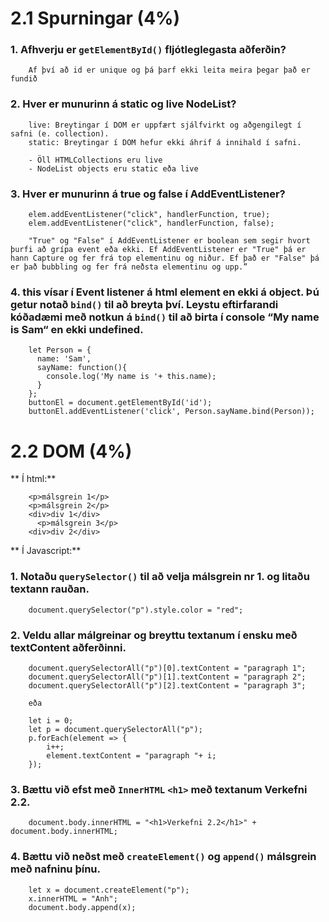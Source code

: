 ﻿# 2.1 Spurningar (4%)

### 1. Afhverju er `getElementById()` fljótleglegasta aðferðin?

        Af því að id er unique og þá þarf ekki leita meira þegar það er fundið

### 2. Hver er munurinn á static og live NodeList?

        live: Breytingar í DOM er uppfært sjálfvirkt og aðgengilegt í safni (e. collection).
        static: Breytingar í DOM hefur ekki áhrif á innihald í safni.

        - Öll HTMLCollections eru live
        - NodeList objects eru static eða live

### 3. Hver er munurinn á true og false í AddEventListener?
        elem.addEventListener("click", handlerFunction, true);
        elem.addEventListener("click", handlerFunction, false);

        "True" og "False" í AddEventListener er boolean sem segir hvort þurfi að grípa event eða ekki. Ef AddEventListener er "True" þá er hann Capture og fer frá top elementinu og niður. Ef það er "False" þá er það bubbling og fer frá neðsta elementinu og upp.”

### 4. this vísar í Event listener á html element en ekki á object. Þú getur notað `bind()` til að breyta því. Leystu eftirfarandi kóðadæmi með notkun á `bind()` til að birta í console “My name is Sam“ en ekki undefined.

        let Person = {
          name: 'Sam',
          sayName: function(){
            console.log('My name is '+ this.name);
          }
        };
        buttonEl = document.getElementById('id');
        buttonEl.addEventListener('click', Person.sayName.bind(Person));



# 2.2 DOM (4%)
** Í html:**

        <p>málsgrein 1</p>
        <p>málsgrein 2</p>
        <div>div 1</div>
          <p>málsgrein 3</p>
        <div>div 2</div>

** Í Javascript:**

### 1. Notaðu `querySelector()` til að velja málsgrein nr 1. og litaðu textann rauðan.

        document.querySelector("p").style.color = "red";

### 2. Veldu allar málgreinar og breyttu textanum í ensku með textContent aðferðinni.

        document.querySelectorAll("p")[0].textContent = "paragraph 1";
        document.querySelectorAll("p")[1].textContent = "paragraph 2";
        document.querySelectorAll("p")[2].textContent = "paragraph 3";

        eða

        let i = 0;
        let p = document.querySelectorAll("p");
        p.forEach(element => {
            i++;
            element.textContent = "paragraph "+ i;
        });

### 3. Bættu við efst með `InnerHTML` `<h1>` með textanum Verkefni 2.2.

        document.body.innerHTML = "<h1>Verkefni 2.2</h1>" + document.body.innerHTML;

### 4. Bættu við neðst með `createElement()` og `append()` málsgrein með nafninu þínu.

        let x = document.createElement("p");
        x.innerHTML = "Anh";
        document.body.append(x);